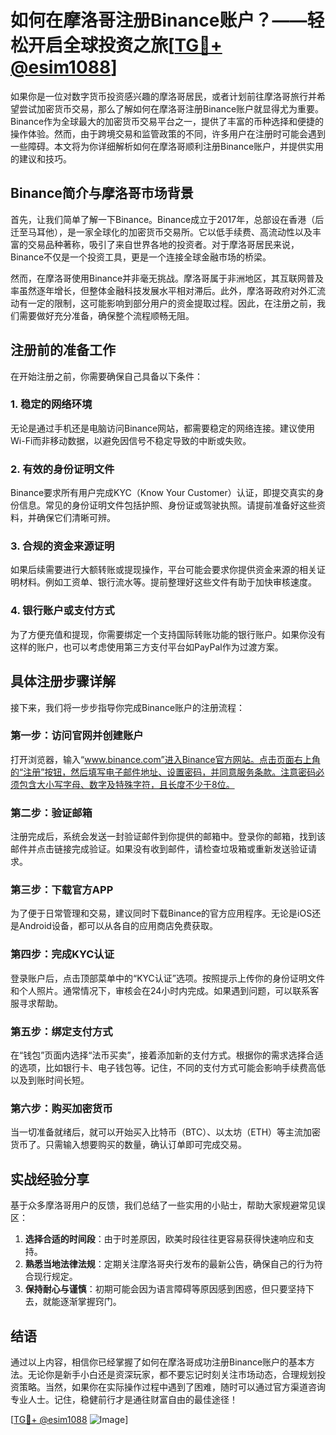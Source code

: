# 如何在摩洛哥注册Binance账户？——轻松开启全球投资之旅[[TG💪+ @esim1088](https://t.me/s/esim1088)]

如果你是一位对数字货币投资感兴趣的摩洛哥居民，或者计划前往摩洛哥旅行并希望尝试加密货币交易，那么了解如何在摩洛哥注册Binance账户就显得尤为重要。Binance作为全球最大的加密货币交易平台之一，提供了丰富的币种选择和便捷的操作体验。然而，由于跨境交易和监管政策的不同，许多用户在注册时可能会遇到一些障碍。本文将为你详细解析如何在摩洛哥顺利注册Binance账户，并提供实用的建议和技巧。

## Binance简介与摩洛哥市场背景

首先，让我们简单了解一下Binance。Binance成立于2017年，总部设在香港（后迁至马耳他），是一家全球化的加密货币交易所。它以低手续费、高流动性以及丰富的交易品种著称，吸引了来自世界各地的投资者。对于摩洛哥居民来说，Binance不仅是一个投资工具，更是一个连接全球金融市场的桥梁。

然而，在摩洛哥使用Binance并非毫无挑战。摩洛哥属于非洲地区，其互联网普及率虽然逐年增长，但整体金融科技发展水平相对滞后。此外，摩洛哥政府对外汇流动有一定的限制，这可能影响到部分用户的资金提取过程。因此，在注册之前，我们需要做好充分准备，确保整个流程顺畅无阻。

## 注册前的准备工作

在开始注册之前，你需要确保自己具备以下条件：

### 1. 稳定的网络环境
无论是通过手机还是电脑访问Binance网站，都需要稳定的网络连接。建议使用Wi-Fi而非移动数据，以避免因信号不稳定导致的中断或失败。

### 2. 有效的身份证明文件
Binance要求所有用户完成KYC（Know Your Customer）认证，即提交真实的身份信息。常见的身份证明文件包括护照、身份证或驾驶执照。请提前准备好这些资料，并确保它们清晰可辨。

### 3. 合规的资金来源证明
如果后续需要进行大额转账或提现操作，平台可能会要求你提供资金来源的相关证明材料。例如工资单、银行流水等。提前整理好这些文件有助于加快审核速度。

### 4. 银行账户或支付方式
为了方便充值和提现，你需要绑定一个支持国际转账功能的银行账户。如果你没有这样的账户，也可以考虑使用第三方支付平台如PayPal作为过渡方案。

## 具体注册步骤详解

接下来，我们将一步步指导你完成Binance账户的注册流程：

### 第一步：访问官网并创建账户
打开浏览器，输入“www.binance.com”进入Binance官方网站。点击页面右上角的“注册”按钮，然后填写电子邮件地址、设置密码，并同意服务条款。注意密码必须包含大小写字母、数字及特殊字符，且长度不少于8位。

### 第二步：验证邮箱
注册完成后，系统会发送一封验证邮件到你提供的邮箱中。登录你的邮箱，找到该邮件并点击链接完成验证。如果没有收到邮件，请检查垃圾箱或重新发送验证请求。

### 第三步：下载官方APP
为了便于日常管理和交易，建议同时下载Binance的官方应用程序。无论是iOS还是Android设备，都可以从各自的应用商店免费获取。

### 第四步：完成KYC认证
登录账户后，点击顶部菜单中的“KYC认证”选项。按照提示上传你的身份证明文件和个人照片。通常情况下，审核会在24小时内完成。如果遇到问题，可以联系客服寻求帮助。

### 第五步：绑定支付方式
在“钱包”页面内选择“法币买卖”，接着添加新的支付方式。根据你的需求选择合适的选项，比如银行卡、电子钱包等。记住，不同的支付方式可能会影响手续费高低以及到账时间长短。

### 第六步：购买加密货币
当一切准备就绪后，就可以开始买入比特币（BTC）、以太坊（ETH）等主流加密货币了。只需输入想要购买的数量，确认订单即可完成交易。

## 实战经验分享

基于众多摩洛哥用户的反馈，我们总结了一些实用的小贴士，帮助大家规避常见误区：

1. **选择合适的时间段**：由于时差原因，欧美时段往往更容易获得快速响应和支持。
2. **熟悉当地法律法规**：定期关注摩洛哥央行发布的最新公告，确保自己的行为符合现行规定。
3. **保持耐心与谨慎**：初期可能会因为语言障碍等原因感到困惑，但只要坚持下去，就能逐渐掌握窍门。

## 结语

通过以上内容，相信你已经掌握了如何在摩洛哥成功注册Binance账户的基本方法。无论你是新手小白还是资深玩家，都不要忘记时刻关注市场动态，合理规划投资策略。当然，如果你在实际操作过程中遇到了困难，随时可以通过官方渠道咨询专业人士。记住，稳健前行才是通往财富自由的最佳途径！

[[TG💪+ @esim1088](https://t.me/s/esim1088) ![Image](https://i.postimg.cc/4NQfJmqS/Snipaste-2025-05-13-00-14-12.png)]